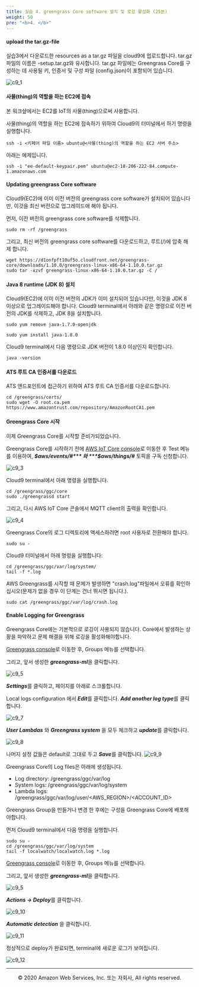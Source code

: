 ```yaml
---
title: 실습 4. greengrass Core software 설치 및 로깅 활성화 (25분)
weight: 50
pre: "<b>4. </b>"
---
```



#### upload the tar.gz-file

실습3에서 다운로드한 resources as a tar.gz 파일을 cloud9에 업로드합니다.
tar.gz 파일의 이름은 -setup.tar.gz와 유사합니다.
tar.gz 파일에는 Greengrass Core를 구성하는 데 사용될 키, 인증서 및 구성 파일 (config.json)이 포함되어 있습니다.

![c9_1](./images/c9_1.png)

<!-- Cloud9 터미널에서 아래와 같은 명령으로 압축을 해제합니다.

``` shell
sudo tar zxvf <unique-string>-setup.tar.gz -C /greengrass/
``` -->

<!-- ![c9_2](./images/c9_2.png) -->


#### 사물(thing)의 역할을 하는 EC2에 접속

본 워크샾에서는 EC2를 IoT의 사물(thing)으로써 사용합니다.

사물(thing)의 역할을 하는 EC2에 접속하기 위하여 Cloud9의 터미널에서 하기 명령을 실행합니다.

``` shell
ssh -i <키페어 파일 이름> ubuntu@<사물(thing)의 역할을 하는 EC2 서버 주소>
```

아래는 예제입니다.

``` shell
ssh -i "ee-default-keypair.pem" ubuntu@ec2-18-206-222-84.compute-1.amazonaws.com
```




#### Updating greengrass Core software

Cloud9(EC2)에 이미 이전 버전의 greengrass core software가 설치되어 있습니다만, 이것을 최신 버전으로 업그레이드애 해야 됩니다.

먼저, 이전 버전의 greengrass core software를 삭제합니다.

``` shell
sudo rm -rf /greengrass
```

그리고, 최신 버전의 greengrass core software를 다운로드하고, 루트(/)에 압축 해제 합니다.

``` shell
wget https://d1onfpft10uf5o.cloudfront.net/greengrass-core/downloads/1.10.0/greengrass-linux-x86-64-1.10.0.tar.gz
sudo tar -xzvf greengrass-linux-x86-64-1.10.0.tar.gz -C /
```

#### Java 8 runtime (JDK 8) 설치

Cloud9(EC2)에 이미 이전 버전의 JDK가 이미 설치되어 있습니다만, 이것을 JDK 8 이상으로 업그레이드해야 합니다.
Cloud9 terminal에서 아래와 같은 명령으로 이전 버전의 JDK를 삭제하고, JDK 8을 설치합니다.

``` shell
sudo yum remove java-1.7.0-openjdk
```

``` shell
sudo yum install java-1.8.0
```

Cloud9 terminal에서 다음 명령으로 JDK 버전이 1.8.0 이상인지 확인합니다.

``` shell
java -version
```



#### ATS 루트 CA 인증서를 다운로드

ATS 앤드포인트에 접근하기 위하여 ATS 루트 CA 인증서를 다운로드합니다.

``` shell
cd /greengrass/certs/ 
sudo wget -O root.ca.pem https://www.amazontrust.com/repository/AmazonRootCA1.pem
```

#### Greengrass Core 시작

이제 Greengrass Core를 시작할 준비가되었습니다.

Greengrass Core를 시작하기 전에 [AWS IoT Core console](https://console.aws.amazon.com/iot/)로 이동한 후 Test 메뉴를 이용하여, ***$aws/events/#*** 와 ***$aws/things/#*** 토픽을 구독 신청합니다.

![c9_3](./images/c9_3.png)

Cloud9 terminal에서 아래 명령을 실행합니다.

```
cd /greengrass/ggc/core
sudo ./greengrassd start
```

그리고, 다시 AWS IoT Core 콘솔에서 MQTT client의 출력을 확인합니다.

![c9_4](./images/c9_4.png)






Greengrass Core의 로그 디렉토리에 액세스하려면 root 사용자로 전환해야 합니다.

``` shell
sudo su -
```

Cloud9 터미널에서 아래 명령을 실행합니다:

``` shell
cd /greengrass/ggc/var/log/system/
tail -f *.log
```

AWS Greengrass를 시작할 때 문제가 발생하면 "crash.log"파일에서 오류를 확인하십시오(문제가 없을 경우 이 단계는 건너 뛰시면 됩니다.).

``` shell
sudo cat /greengrass/ggc/var/log/crash.log
```

#### Enable Logging for Greengrass

Greengrass Core에는 기본적으로 로깅이 사용되지 않습니다. Core에서 발생하는 상황을 파악하고 문제 해결을 위해 로깅을 활성화해야합니다.

[Greengrass console](https://console.aws.amazon.com/greengrass/)로 이동한 후, Groups 메뉴를 선택합니다.

그리고, 앞서 생성한 ***greengrass-ml***을 클릭합니다.

![c9_5](./images/c9_5.png)

***Settings***를 클릭하고, 페이지를 아래로 스크롤합니다.

Local logs configuration 에서 ***Edit***를 클릭합니다.
***Add another log type***를 클릭합니다.

![c9_7](./images/c9_7.png)

***User Lambdas*** 와 ***Greengrass system*** 을 모두 체크하고 ***update***를 클릭합니다.

![c9_8](./images/c9_8.png)

나머지 설정 값들은 default로 그대로 두고 ***Save***를 클릭합니다.
![c9_9](./images/c9_9.png)

Greengrass Core의 Log files은 아래에 생성됩니다.

* Log directory: /greengrass/ggc/var/log
* System logs: /greengrass/ggc/var/log/system
* Lambda logs: /greengrass/ggc/var/log/user/<AWS_REGION>/<ACCOUNT_ID>

Greengrass Group을 만들거나 변경 한 후에는 구성을 Greengrass Core에 배포해야합니다.

먼저 Cloud9 terminal에서 다음 명령을 실행합니다.

``` shell
sudo su -
cd /greengrass/ggc/var/log/system
tail -f localwatch/localwatch.log *.log
```

[Greengrass console](https://console.aws.amazon.com/greengrass/)로 이동한 후, Groups 메뉴를 선택합니다.

그리고, 앞서 생성한 ***greengrass-ml***을 클릭합니다.

![c9_5](./images/c9_5.png)

***Actions -> Deploy***를 클릭합니다.

![c9_10](./images/c9_10.png)

***Automatic detection*** 을 클릭합니다.

![c9_11](./images/c9_11.png)

정상적으로 deploy가 완료되면, terminal에 새로운 로그가 보여집니다.

![c9_12](./images/c9_12.png)


---
<p align="center">
© 2020 Amazon Web Services, Inc. 또는 자회사, All rights reserved.
</p>
